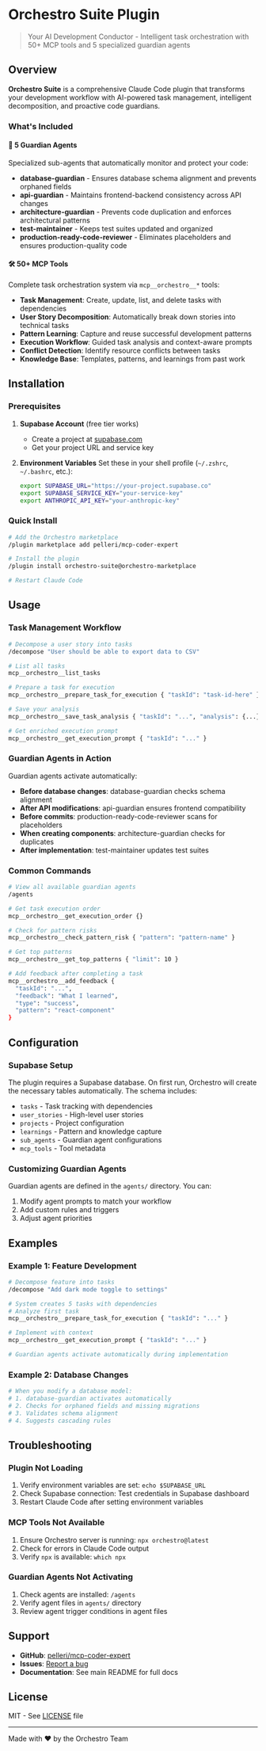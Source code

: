 # Orchestro Suite Plugin

> Your AI Development Conductor - Intelligent task orchestration with 50+ MCP tools and 5 specialized guardian agents

## Overview

**Orchestro Suite** is a comprehensive Claude Code plugin that transforms your development workflow with AI-powered task management, intelligent decomposition, and proactive code guardians.

### What's Included

#### 🤖 5 Guardian Agents
Specialized sub-agents that automatically monitor and protect your code:

- **database-guardian** - Ensures database schema alignment and prevents orphaned fields
- **api-guardian** - Maintains frontend-backend consistency across API changes
- **architecture-guardian** - Prevents code duplication and enforces architectural patterns
- **test-maintainer** - Keeps test suites updated and organized
- **production-ready-code-reviewer** - Eliminates placeholders and ensures production-quality code

#### 🛠️ 50+ MCP Tools
Complete task orchestration system via `mcp__orchestro__*` tools:

- **Task Management**: Create, update, list, and delete tasks with dependencies
- **User Story Decomposition**: Automatically break down stories into technical tasks
- **Pattern Learning**: Capture and reuse successful development patterns
- **Execution Workflow**: Guided task analysis and context-aware prompts
- **Conflict Detection**: Identify resource conflicts between tasks
- **Knowledge Base**: Templates, patterns, and learnings from past work

## Installation

### Prerequisites

1. **Supabase Account** (free tier works)
   - Create a project at [supabase.com](https://supabase.com)
   - Get your project URL and service key

2. **Environment Variables**
   Set these in your shell profile (`~/.zshrc`, `~/.bashrc`, etc.):
   ```bash
   export SUPABASE_URL="https://your-project.supabase.co"
   export SUPABASE_SERVICE_KEY="your-service-key"
   export ANTHROPIC_API_KEY="your-anthropic-key"
   ```

### Quick Install

```bash
# Add the Orchestro marketplace
/plugin marketplace add pelleri/mcp-coder-expert

# Install the plugin
/plugin install orchestro-suite@orchestro-marketplace

# Restart Claude Code
```

## Usage

### Task Management Workflow

```bash
# Decompose a user story into tasks
/decompose "User should be able to export data to CSV"

# List all tasks
mcp__orchestro__list_tasks

# Prepare a task for execution
mcp__orchestro__prepare_task_for_execution { "taskId": "task-id-here" }

# Save your analysis
mcp__orchestro__save_task_analysis { "taskId": "...", "analysis": {...} }

# Get enriched execution prompt
mcp__orchestro__get_execution_prompt { "taskId": "..." }
```

### Guardian Agents in Action

Guardian agents activate automatically:

- **Before database changes**: database-guardian checks schema alignment
- **After API modifications**: api-guardian ensures frontend compatibility
- **Before commits**: production-ready-code-reviewer scans for placeholders
- **When creating components**: architecture-guardian checks for duplicates
- **After implementation**: test-maintainer updates test suites

### Common Commands

```bash
# View all available guardian agents
/agents

# Get task execution order
mcp__orchestro__get_execution_order {}

# Check for pattern risks
mcp__orchestro__check_pattern_risk { "pattern": "pattern-name" }

# Get top patterns
mcp__orchestro__get_top_patterns { "limit": 10 }

# Add feedback after completing a task
mcp__orchestro__add_feedback {
  "taskId": "...",
  "feedback": "What I learned",
  "type": "success",
  "pattern": "react-component"
}
```

## Configuration

### Supabase Setup

The plugin requires a Supabase database. On first run, Orchestro will create the necessary tables automatically. The schema includes:

- `tasks` - Task tracking with dependencies
- `user_stories` - High-level user stories
- `projects` - Project configuration
- `learnings` - Pattern and knowledge capture
- `sub_agents` - Guardian agent configurations
- `mcp_tools` - Tool metadata

### Customizing Guardian Agents

Guardian agents are defined in the `agents/` directory. You can:

1. Modify agent prompts to match your workflow
2. Add custom rules and triggers
3. Adjust agent priorities

## Examples

### Example 1: Feature Development

```bash
# Decompose feature into tasks
/decompose "Add dark mode toggle to settings"

# System creates 5 tasks with dependencies
# Analyze first task
mcp__orchestro__prepare_task_for_execution { "taskId": "..." }

# Implement with context
mcp__orchestro__get_execution_prompt { "taskId": "..." }

# Guardian agents activate automatically during implementation
```

### Example 2: Database Changes

```bash
# When you modify a database model:
# 1. database-guardian activates automatically
# 2. Checks for orphaned fields and missing migrations
# 3. Validates schema alignment
# 4. Suggests cascading rules
```

## Troubleshooting

### Plugin Not Loading

1. Verify environment variables are set: `echo $SUPABASE_URL`
2. Check Supabase connection: Test credentials in Supabase dashboard
3. Restart Claude Code after setting environment variables

### MCP Tools Not Available

1. Ensure Orchestro server is running: `npx orchestro@latest`
2. Check for errors in Claude Code output
3. Verify `npx` is available: `which npx`

### Guardian Agents Not Activating

1. Check agents are installed: `/agents`
2. Verify agent files in `agents/` directory
3. Review agent trigger conditions in agent files

## Support

- **GitHub**: [pelleri/mcp-coder-expert](https://github.com/pelleri/mcp-coder-expert)
- **Issues**: [Report a bug](https://github.com/pelleri/mcp-coder-expert/issues)
- **Documentation**: See main README for full docs

## License

MIT - See [LICENSE](../../LICENSE) file

---

Made with ❤️ by the Orchestro Team
